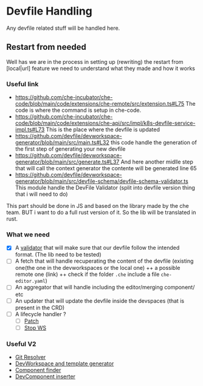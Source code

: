 # Devfile Handling

Any devfile related stuff will be handled here.

## Restart from needed

Well has we are in the process in setting up (rewriting) the restart from [local|url] feature we need to understand what they made and how it works

### Useful link

- <https://github.com/che-incubator/che-code/blob/main/code/extensions/che-remote/src/extension.ts#L75> The code is where the command is setup in che-code.
- <https://github.com/che-incubator/che-code/blob/main/code/extensions/che-api/src/impl/k8s-devfile-service-impl.ts#L73> This is the place where the devfile is updated
- <https://github.com/devfile/devworkspace-generator/blob/main/src/main.ts#L32> this code handle the generation of the first step of generating your new devfile
- <https://github.com/devfile/devworkspace-generator/blob/main/src/generate.ts#L37> And here another midlle step that will call the context generator the contente will be generated line 65
- <https://github.com/devfile/devworkspace-generator/blob/main/src/devfile-schema/devfile-schema-validator.ts> This module handle the DevFile Validator (split into devfile version thing that i will need to do)

This part should be done in JS and based on the library made by the che team. BUT i want to do a full rust version of it. So the lib will be translated in rust.

### What we need

- [x] A [validator](https://docs.rs/jsonschema/latest/jsonschema/) that will make sure that our devfile follow the intended format. (The lib need to be tested)
- [ ] A fetch that will handle recuperating the content of the devfile (existing one(the one in the devworkspaces or the local one) ++ a possible remote one (link) ++ check if the folder `.che` include a file `che-editor.yaml`)
- [ ] An aggregator that will handle including the editor/merging component/ etc
- [ ] An updater that will update the devfile inside the devspaces (that is present in the CRD)
- [ ] A lifecycle handler ?
  - [ ] [Patch](https://docs.rs/kube/latest/kube/api/enum.Patch.html)
  - [ ] [Stop WS](https://github.com/che-incubator/che-code/blob/6e0a908d58cacb380c216dde3af544d75e3913d5/code/extensions/che-api/src/impl/k8s-workspace-service-impl.ts#L62)

### Useful V2

- [Git Resolver](https://github.com/devfile/devworkspace-generator/tree/main/src/resolve)
- [DevWorkspace and template generator](https://github.com/devfile/devworkspace-generator/blob/main/src/generate.ts#L66)
- [Component finder](https://github.com/devfile/devworkspace-generator/blob/main/src/devfile/dev-container-component-finder.ts#L20)
- [DevComponent inserter](https://github.com/devfile/devworkspace-generator/blob/main/src/devfile/dev-container-component-inserter.ts)
